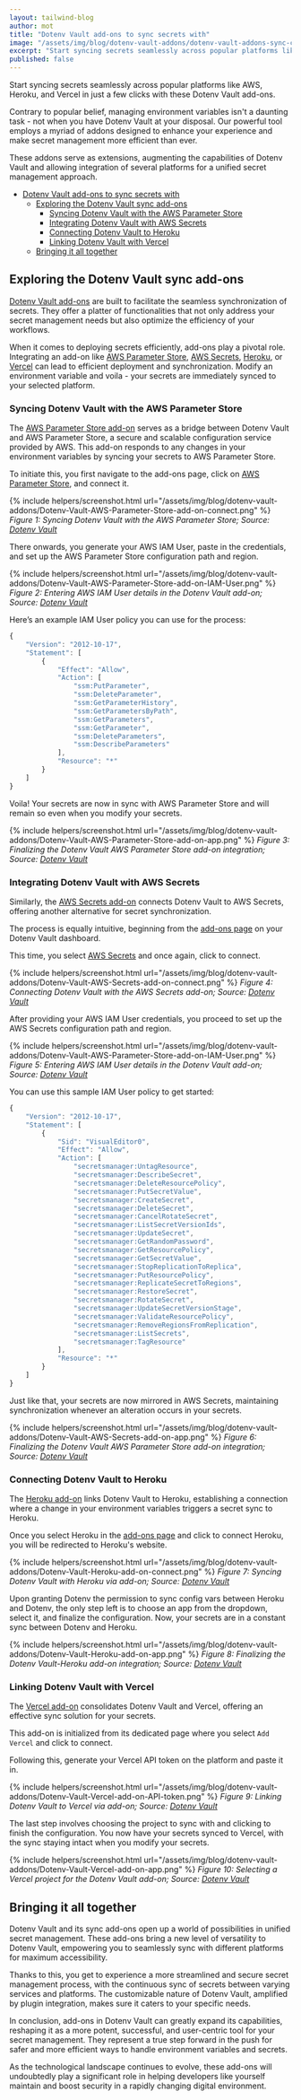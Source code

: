 ```yaml
---
layout: tailwind-blog
author: mot
title: "Dotenv Vault add-ons to sync secrets with"
image: "/assets/img/blog/dotenv-vault-addons/dotenv-vault-addons-sync-cover.png"
excerpt: "Start syncing secrets seamlessly across popular platforms like AWS, Heroku, and Vercel in just a few clicks with these Dotenv Vault add-ons."
published: false
---
```


Start syncing secrets seamlessly across popular platforms like AWS, Heroku, and Vercel in just a few clicks with these Dotenv Vault add-ons.

Contrary to popular belief, managing environment variables isn't a daunting task - not when you have Dotenv Vault at your disposal. Our powerful tool employs a myriad of addons designed to enhance your experience and make secret management more efficient than ever. 

These addons serve as extensions, augmenting the capabilities of Dotenv Vault and allowing integration of several platforms for a unified secret management approach.

- [Dotenv Vault add-ons to sync secrets with](#dotenv-vault-add-ons-to-sync-secrets-with)
  - [Exploring the Dotenv Vault sync add-ons](#exploring-the-dotenv-vault-sync-add-ons)
    - [Syncing Dotenv Vault with the AWS Parameter Store](#syncing-dotenv-vault-with-the-aws-parameter-store)
    - [Integrating Dotenv Vault with AWS Secrets](#integrating-dotenv-vault-with-aws-secrets)
    - [Connecting Dotenv Vault to Heroku](#connecting-dotenv-vault-to-heroku)
    - [Linking Dotenv Vault with Vercel](#linking-dotenv-vault-with-vercel)
  - [Bringing it all together](#bringing-it-all-together)

## Exploring the Dotenv Vault sync add-ons

[Dotenv Vault add-ons](https://www.dotenv.org/docs/addons) are built to facilitate the seamless synchronization of secrets. They offer a platter of functionalities that not only address your secret management needs but also optimize the efficiency of your workflows.

When it comes to deploying secrets efficiently, add-ons play a pivotal role. Integrating an add-on like [AWS Parameter Store](https://www.dotenv.org/docs/addons/aws-parameter-store), [AWS Secrets](https://www.dotenv.org/docs/addons/aws-secrets), [Heroku](https://www.dotenv.org/docs/addons/heroku), or [Vercel](https://www.dotenv.org/docs/addons/vercel) can lead to efficient deployment and synchronization. Modify an environment variable and voila - your secrets are immediately synced to your selected platform.

### Syncing Dotenv Vault with the AWS Parameter Store

The [AWS Parameter Store add-on](https://www.dotenv.org/docs/addons/aws-parameter-store) serves as a bridge between Dotenv Vault and AWS Parameter Store, a secure and scalable configuration service provided by AWS. This add-on responds to any changes in your environment variables by syncing your secrets to AWS Parameter Store.

To initiate this, you first navigate to the add-ons page, click on [AWS Parameter Store](https://www.dotenv.org/docs/addons/aws-parameter-store), and connect it. 

{% include helpers/screenshot.html url="/assets/img/blog/dotenv-vault-addons/Dotenv-Vault-AWS-Parameter-Store-add-on-connect.png" %}
*Figure 1: Syncing Dotenv Vault with the AWS Parameter Store; Source: [Dotenv Vault](https://www.dotenv.org/docs/addons/aws-parameter-store)*

There onwards, you generate your AWS IAM User, paste in the credentials, and set up the AWS Parameter Store configuration path and region. 

{% include helpers/screenshot.html url="/assets/img/blog/dotenv-vault-addons/Dotenv-Vault-AWS-Parameter-Store-add-on-IAM-User.png" %}
*Figure 2: Entering AWS IAM User details in the Dotenv Vault add-on; Source: [Dotenv Vault](https://www.dotenv.org/docs/addons/aws-parameter-store)*

Here’s an example IAM User policy you can use for the process:

```jsx
{
    "Version": "2012-10-17",
    "Statement": [
        {
            "Effect": "Allow",
            "Action": [
                "ssm:PutParameter",
                "ssm:DeleteParameter",
                "ssm:GetParameterHistory",
                "ssm:GetParametersByPath",
                "ssm:GetParameters",
                "ssm:GetParameter",
                "ssm:DeleteParameters",
                "ssm:DescribeParameters"
            ],
            "Resource": "*"
        }
    ]
}
```

Voila! Your secrets are now in sync with AWS Parameter Store and will remain so even when you modify your secrets.

{% include helpers/screenshot.html url="/assets/img/blog/dotenv-vault-addons/Dotenv-Vault-AWS-Parameter-Store-add-on-app.png" %}
*Figure 3: Finalizing the Dotenv Vault AWS Parameter Store add-on integration; Source: [Dotenv Vault](https://www.dotenv.org/docs/addons/aws-parameter-store)*

### Integrating Dotenv Vault with AWS Secrets

Similarly, the [AWS Secrets add-on](https://www.dotenv.org/docs/addons/aws-secrets) connects Dotenv Vault to AWS Secrets, offering another alternative for secret synchronization. 

The process is equally intuitive, beginning from the [add-ons page](https://www.dotenv.org/docs/addons) on your Dotenv Vault dashboard.

This time, you select [AWS Secrets](https://www.dotenv.org/docs/addons/aws-secrets) and once again, click to connect. 

{% include helpers/screenshot.html url="/assets/img/blog/dotenv-vault-addons/Dotenv-Vault-AWS-Secrets-add-on-connect.png" %}
*Figure 4: Connecting Dotenv Vault with the AWS Secrets add-on; Source: [Dotenv Vault](https://www.dotenv.org/docs/addons/aws-secrets)*

After providing your AWS IAM User credentials, you proceed to set up the AWS Secrets configuration path and region. 

{% include helpers/screenshot.html url="/assets/img/blog/dotenv-vault-addons/Dotenv-Vault-AWS-Parameter-Store-add-on-IAM-User.png" %}
*Figure 5: Entering AWS IAM User details in the Dotenv Vault add-on; Source: [Dotenv Vault](https://www.dotenv.org/docs/addons/aws-secrets)*

You can use this sample IAM User policy to get started:

```jsx
{
    "Version": "2012-10-17",
    "Statement": [
        {
            "Sid": "VisualEditor0",
            "Effect": "Allow",
            "Action": [
                "secretsmanager:UntagResource",
                "secretsmanager:DescribeSecret",
                "secretsmanager:DeleteResourcePolicy",
                "secretsmanager:PutSecretValue",
                "secretsmanager:CreateSecret",
                "secretsmanager:DeleteSecret",
                "secretsmanager:CancelRotateSecret",
                "secretsmanager:ListSecretVersionIds",
                "secretsmanager:UpdateSecret",
                "secretsmanager:GetRandomPassword",
                "secretsmanager:GetResourcePolicy",
                "secretsmanager:GetSecretValue",
                "secretsmanager:StopReplicationToReplica",
                "secretsmanager:PutResourcePolicy",
                "secretsmanager:ReplicateSecretToRegions",
                "secretsmanager:RestoreSecret",
                "secretsmanager:RotateSecret",
                "secretsmanager:UpdateSecretVersionStage",
                "secretsmanager:ValidateResourcePolicy",
                "secretsmanager:RemoveRegionsFromReplication",
                "secretsmanager:ListSecrets",
                "secretsmanager:TagResource"
            ],
            "Resource": "*"
        }
    ]
}
```

Just like that, your secrets are now mirrored in AWS Secrets, maintaining synchronization whenever an alteration occurs in your secrets.

{% include helpers/screenshot.html url="/assets/img/blog/dotenv-vault-addons/Dotenv-Vault-AWS-Secrets-add-on-app.png" %}
*Figure 6: Finalizing the Dotenv Vault AWS Parameter Store add-on integration; Source: [Dotenv Vault](https://www.dotenv.org/docs/addons/aws-secrets)*

### Connecting Dotenv Vault to Heroku

The [Heroku add-on](https://www.dotenv.org/docs/addons/heroku) links Dotenv Vault to Heroku, establishing a connection where a change in your environment variables triggers a secret sync to Heroku.

Once you select Heroku in the [add-ons page](https://www.dotenv.org/docs/addons) and click to connect Heroku, you will be redirected to Heroku's website. 

{% include helpers/screenshot.html url="/assets/img/blog/dotenv-vault-addons/Dotenv-Vault-Heroku-add-on-connect.png" %}
*Figure 7: Syncing Dotenv Vault with Heroku via add-on; Source: [Dotenv Vault](https://www.dotenv.org/docs/addons/heroku)*

Upon granting Dotenv the permission to sync config vars between Heroku and Dotenv, the only step left is to choose an app from the dropdown, select it, and finalize the configuration. Now, your secrets are in a constant sync between Dotenv and Heroku.

{% include helpers/screenshot.html url="/assets/img/blog/dotenv-vault-addons/Dotenv-Vault-Heroku-add-on-app.png" %}
*Figure 8: Finalizing the Dotenv Vault-Heroku add-on integration; Source: [Dotenv Vault](https://www.dotenv.org/docs/addons/heroku)*

### Linking Dotenv Vault with Vercel

The [Vercel add-on](https://www.dotenv.org/docs/addons/vercel) consolidates Dotenv Vault and Vercel, offering an effective sync solution for your secrets. 

This add-on is initialized from its dedicated page where you select `Add Vercel` and click to connect.

Following this, generate your Vercel API token on the platform and paste it in. 

{% include helpers/screenshot.html url="/assets/img/blog/dotenv-vault-addons/Dotenv-Vault-Vercel-add-on-API-token.png" %}
*Figure 9: Linking Dotenv Vault to Vercel via add-on; Source: [Dotenv Vault](https://www.dotenv.org/docs/addons/vercel)*

The last step involves choosing the project to sync with and clicking to finish the configuration. You now have your secrets synced to Vercel, with the sync staying intact when you modify your secrets.

{% include helpers/screenshot.html url="/assets/img/blog/dotenv-vault-addons/Dotenv-Vault-Vercel-add-on-app.png" %}
*Figure 10: Selecting a Vercel project for the Dotenv Vault add-on; Source: [Dotenv Vault](https://www.dotenv.org/docs/addons/vercel)*

## Bringing it all together

Dotenv Vault and its sync add-ons open up a world of possibilities in unified secret management. These add-ons bring a new level of versatility to Dotenv Vault, empowering you to seamlessly sync with different platforms for maximum accessibility.

Thanks to this, you get to experience a more streamlined and secure secret management process, with the continuous sync of secrets between varying services and platforms. The customizable nature of Dotenv Vault, amplified by plugin integration, makes sure it caters to your specific needs.

In conclusion, add-ons in Dotenv Vault can greatly expand its capabilities, reshaping it as a more potent, successful, and user-centric tool for your secret management. They represent a true step forward in the push for safer and more efficient ways to handle environment variables and secrets. 

As the technological landscape continues to evolve, these add-ons will undoubtedly play a significant role in helping developers like yourself maintain and boost security in a rapidly changing digital environment.
